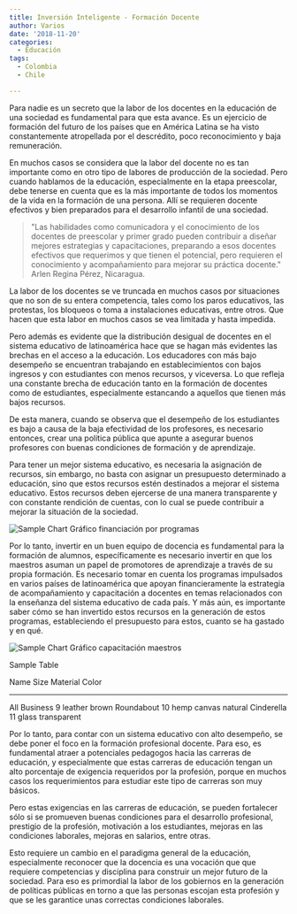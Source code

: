 ```yaml
---
title: Inversión Inteligente - Formación Docente
author: Varios 
date: '2018-11-20'
categories:
  - Educación
tags:
  - Colombia
  - Chile

---
```


Para nadie es un secreto que la labor de los docentes en la educación de una sociedad es fundamental para que esta avance. Es un ejercicio de formación del futuro de los países que en América Latina se ha visto constantemente atropellada por el descrédito, poco reconocimiento y baja remuneración.

En muchos casos se considera que la labor del docente no es tan importante como en otro tipo de labores de producción de la sociedad. Pero cuando hablamos de la educación, especialmente en la etapa preescolar, debe tenerse en cuenta que es la más importante de todos los momentos de la vida en la formación de una persona. Allí se requieren docente efectivos y bien preparados para el desarrollo infantil de una sociedad.

> "Las habilidades como comunicadora y el conocimiento de los docentes de preescolar y primer grado pueden contribuir a diseñar mejores estrategias y capacitaciones, preparando a esos docentes efectivos que requerimos y que tienen el potencial, pero requieren el conocimiento y acompañamiento para mejorar su práctica docente."
Arlen Regina Pérez, Nicaragua.

La labor de los docentes se ve truncada en muchos casos por situaciones que no son de su entera competencia, tales como los paros educativos, las protestas, los bloqueos o toma a instalaciones educativas, entre otros. Que hacen que esta labor en muchos casos se vea limitada y hasta impedida.

Pero además es evidente que la distribución desigual de docentes en el sistema educativo de latinoamérica hace que se hagan más evidentes las brechas en el acceso a la educación. Los educadores con más bajo desempeño se encuentran trabajando en establecimientos con bajos ingresos y con estudiantes con menos recursos, y viceversa. Lo que refleja una constante brecha de educación tanto en la formación de docentes como de estudiantes, especialmente estancando a aquellos que tienen más bajos recursos. 

De esta manera, cuando se observa que el desempeño de los estudiantes es bajo a causa de la baja efectividad de los profesores, es necesario entonces, crear una política pública que apunte a asegurar buenos profesores con buenas condiciones de formación y de aprendizaje.

Para tener un mejor sistema educativo, es necesaria la asignación de recursos, sin embargo, no basta con asignar un presupuesto determinado a educación, sino que estos recursos estén destinados a mejorar el sistema educativo. Estos recursos deben ejercerse de una manera transparente y con constante rendición de cuentas, con lo cual se puede contribuir a mejorar la situación de la sociedad.

![Sample Chart](images/sample-chart.png)
Gráfico financiación por programas

Por lo tanto, invertir en un buen equipo de docencia es fundamental para la formación de alumnos, específicamente es necesario invertir en que los maestros asuman un papel de promotores de aprendizaje a través de su propia formación. Es necesario tomar en cuenta los programas impulsados en varios países de latinoamérica que apoyan financieramente la estrategia de acompañamiento y capacitación a docentes en temas relacionados con la enseñanza del sistema educativo de cada país. Y más aún, es importante saber cómo se han invertido estos recursos en la generación de estos programas, estableciendo el presupuesto para estos, cuanto se ha gastado y en qué.

![Sample Chart](images/sample-chart.png)
Gráfico capacitación maestros

Sample Table

Name           Size  Material      Color
------------- -----  ------------  ------------
All Business      9  leather       brown
Roundabout       10  hemp canvas   natural
Cinderella       11  glass         transparent

Por lo tanto, para contar con un sistema educativo con alto desempeño, se debe poner el foco en la formación profesional docente. Para eso, es fundamental atraer a potenciales pedagogos hacia las carreras de educación, y especialmente que estas carreras de educación tengan un alto porcentaje de exigencia requeridos por la profesión, porque en muchos casos los requerimientos para estudiar este tipo de carreras son muy básicos.

Pero estas exigencias en las carreras de educación, se pueden fortalecer sólo si se promueven buenas condiciones para el desarrollo profesional, prestigio de la profesión, motivación a los estudiantes, mejoras en las condiciones laborales, mejoras en salarios, entre otras.

Esto requiere un cambio en el paradigma general de la educación, especialmente reconocer que la docencia es una vocación que que requiere competencias y disciplina para construir un mejor futuro de la sociedad. Para eso es primordial la labor de los gobiernos en la generación de políticas públicas en torno a que las personas escojan esta profesión y que se les garantice unas correctas condiciones laborales.




